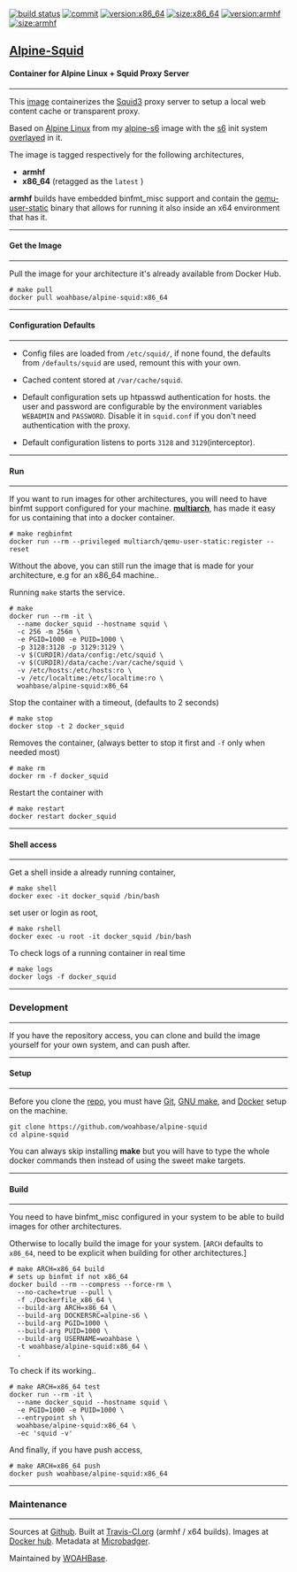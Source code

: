 [![build status][251]][232] [![commit][255]][231] [![version:x86_64][256]][235] [![size:x86_64][257]][235] [![version:armhf][258]][236] [![size:armhf][259]][236]

## [Alpine-Squid][234]
#### Container for Alpine Linux + Squid Proxy Server
---

This [image][233] containerizes the [Squid3][135] proxy server to
setup a local web content cache or transparent proxy.

Based on [Alpine Linux][131] from my [alpine-s6][132] image with
the [s6][133] init system [overlayed][134] in it.

The image is tagged respectively for the following architectures,
* **armhf**
* **x86_64** (retagged as the `latest` )

**armhf** builds have embedded binfmt_misc support and contain the
[qemu-user-static][105] binary that allows for running it also inside
an x64 environment that has it.

---
#### Get the Image
---

Pull the image for your architecture it's already available from
Docker Hub.

```
# make pull
docker pull woahbase/alpine-squid:x86_64
```

---
#### Configuration Defaults
---

* Config files are loaded from `/etc/squid/`, if none found, the
  defaults from `/defaults/squid` are used, remount this with
  your own.

* Cached content stored at `/var/cache/squid`.

* Default configuration sets up htpasswd authentication for hosts.
  the user and password are configurable by the environment
  variables `WEBADMIN` and `PASSWORD`. Disable it in `squid.conf`
  if you don't need authentication with the proxy.

* Default configuration listens to ports `3128` and
  `3129`(interceptor).

---
#### Run
---

If you want to run images for other architectures, you will need
to have binfmt support configured for your machine. [**multiarch**][104],
has made it easy for us containing that into a docker container.

```
# make regbinfmt
docker run --rm --privileged multiarch/qemu-user-static:register --reset
```

Without the above, you can still run the image that is made for your
architecture, e.g for an x86_64 machine..

Running `make` starts the service.

```
# make
docker run --rm -it \
  --name docker_squid --hostname squid \
  -c 256 -m 256m \
  -e PGID=1000 -e PUID=1000 \
  -p 3128:3128 -p 3129:3129 \
  -v $(CURDIR)/data/config:/etc/squid \
  -v $(CURDIR)/data/cache:/var/cache/squid \
  -v /etc/hosts:/etc/hosts:ro \
  -v /etc/localtime:/etc/localtime:ro \
  woahbase/alpine-squid:x86_64
```

Stop the container with a timeout, (defaults to 2 seconds)

```
# make stop
docker stop -t 2 docker_squid
```

Removes the container, (always better to stop it first and `-f`
only when needed most)

```
# make rm
docker rm -f docker_squid
```

Restart the container with

```
# make restart
docker restart docker_squid
```

---
#### Shell access
---

Get a shell inside a already running container,

```
# make shell
docker exec -it docker_squid /bin/bash
```

set user or login as root,

```
# make rshell
docker exec -u root -it docker_squid /bin/bash
```

To check logs of a running container in real time

```
# make logs
docker logs -f docker_squid
```

---
### Development
---

If you have the repository access, you can clone and
build the image yourself for your own system, and can push after.

---
#### Setup
---

Before you clone the [repo][231], you must have [Git][101], [GNU make][102],
and [Docker][103] setup on the machine.

```
git clone https://github.com/woahbase/alpine-squid
cd alpine-squid
```
You can always skip installing **make** but you will have to
type the whole docker commands then instead of using the sweet
make targets.

---
#### Build
---

You need to have binfmt_misc configured in your system to be able
to build images for other architectures.

Otherwise to locally build the image for your system.
[`ARCH` defaults to `x86_64`, need to be explicit when building
for other architectures.]

```
# make ARCH=x86_64 build
# sets up binfmt if not x86_64
docker build --rm --compress --force-rm \
  --no-cache=true --pull \
  -f ./Dockerfile_x86_64 \
  --build-arg ARCH=x86_64 \
  --build-arg DOCKERSRC=alpine-s6 \
  --build-arg PGID=1000 \
  --build-arg PUID=1000 \
  --build-arg USERNAME=woahbase \
  -t woahbase/alpine-squid:x86_64 \
  .
```

To check if its working..

```
# make ARCH=x86_64 test
docker run --rm -it \
  --name docker_squid --hostname squid \
  -e PGID=1000 -e PUID=1000 \
  --entrypoint sh \
  woahbase/alpine-squid:x86_64 \
  -ec 'squid -v'
```

And finally, if you have push access,

```
# make ARCH=x86_64 push
docker push woahbase/alpine-squid:x86_64
```

---
### Maintenance
---

Sources at [Github][106]. Built at [Travis-CI.org][107] (armhf / x64 builds). Images at [Docker hub][108]. Metadata at [Microbadger][109].

Maintained by [WOAHBase][204].

[101]: https://git-scm.com
[102]: https://www.gnu.org/software/make/
[103]: https://www.docker.com
[104]: https://hub.docker.com/r/multiarch/qemu-user-static/
[105]: https://github.com/multiarch/qemu-user-static/releases/
[106]: https://github.com/
[107]: https://travis-ci.org/
[108]: https://hub.docker.com/
[109]: https://microbadger.com/

[131]: https://alpinelinux.org/
[132]: https://hub.docker.com/r/woahbase/alpine-s6
[133]: https://skarnet.org/software/s6/
[134]: https://github.com/just-containers/s6-overlay
[135]: http://www.squid-cache.org/

[201]: https://github.com/woahbase
[202]: https://travis-ci.org/woahbase/
[203]: https://hub.docker.com/u/woahbase
[204]: https://woahbase.online/

[231]: https://github.com/woahbase/alpine-squid
[232]: https://travis-ci.org/woahbase/alpine-squid
[233]: https://hub.docker.com/r/woahbase/alpine-squid
[234]: https://woahbase.online/#/images/alpine-squid
[235]: https://microbadger.com/images/woahbase/alpine-squid:x86_64
[236]: https://microbadger.com/images/woahbase/alpine-squid:armhf

[251]: https://travis-ci.org/woahbase/alpine-squid.svg?branch=master

[255]: https://images.microbadger.com/badges/commit/woahbase/alpine-squid.svg

[256]: https://images.microbadger.com/badges/version/woahbase/alpine-squid:x86_64.svg
[257]: https://images.microbadger.com/badges/image/woahbase/alpine-squid:x86_64.svg

[258]: https://images.microbadger.com/badges/version/woahbase/alpine-squid:armhf.svg
[259]: https://images.microbadger.com/badges/image/woahbase/alpine-squid:armhf.svg
